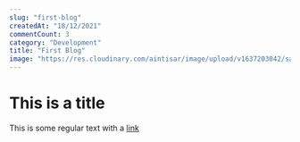 ```yaml
---
slug: "first-blog"
createdAt: "18/12/2021"
commentCount: 3
category: "Development"
title: "First Blog"
image: "https://res.cloudinary.com/aintisar/image/upload/v1637203042/sample.jpg"
---
```


# This is a title

This is some regular text with a [link](https://google.com)
